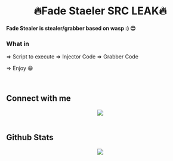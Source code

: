 # <div align="center"> 🔥Fade Staeler SRC LEAK🔥</div>  

#### Fade Stealer is stealer/grabber based on wasp :) 😊  
  

### What in  
=> Script to execute
=> Injector Code
=> Grabber Code

=> Enjoy 😁  
  

<br/>  


## Connect with me  
<div align="center">
<img src="https://discord.c99.nl/widget/theme-2/756770433948319886.png" align="center" height="" width="" />
</div>  
  

<br/>  


## Github Stats  
<div align="center"><img src="https://github-readme-stats.vercel.app/api?username=Sysys242&show_icons=true&count_private=true&hide_border=true" align="center" /></div>
<br />
